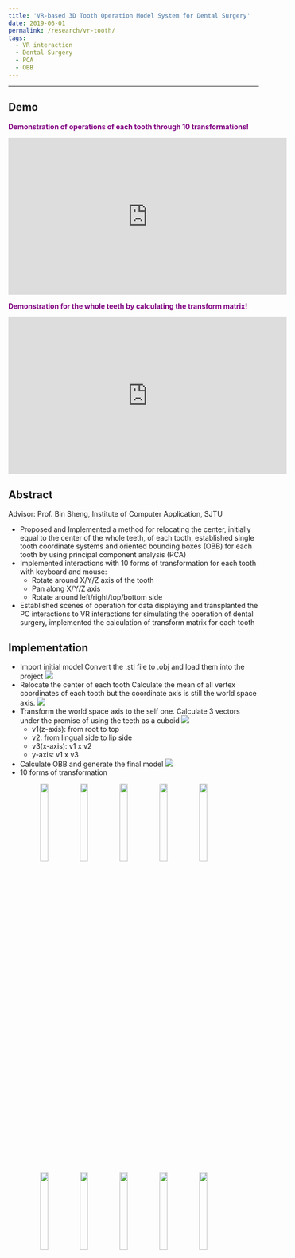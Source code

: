 ```yaml
---
title: 'VR-based 3D Tooth Operation Model System for Dental Surgery'
date: 2019-06-01
permalink: /research/vr-tooth/
tags:
  - VR interaction
  - Dental Surgery
  - PCA
  - OBB
---
```


---

## Demo
<span style="color:purple">**Demonstration of operations of each tooth through 10 transformations!** </span> 
<iframe width="560" height="315" src="https://youtu.be/pglWMPHbTlk" frameborder="0" allow="accelerometer; autoplay; encrypted-media; gyroscope; picture-in-picture" allowfullscreen></iframe>

<span style="color:purple">**Demonstration for the whole teeth by calculating the transform matrix!** </span> 
<iframe width="560" height="315" src="https://youtu.be/cQ9_baxusDM" frameborder="0" allow="accelerometer; autoplay; encrypted-media; gyroscope; picture-in-picture" allowfullscreen></iframe>

## Abstract
Advisor: Prof. Bin Sheng, Institute of Computer Application, SJTU
- Proposed and Implemented a method for relocating the center, initially equal to the center of the whole teeth, of each tooth, established single tooth coordinate systems and oriented bounding boxes (OBB) for each tooth by using principal component analysis (PCA)
- Implemented interactions with 10 forms of transformation for each tooth with keyboard and mouse:
  - Rotate around X/Y/Z axis of the tooth
  - Pan along X/Y/Z axis
  - Rotate around left/right/top/bottom side
- Established scenes of operation for data displaying and transplanted the PC interactions to VR interactions for simulating the operation of dental surgery, implemented the calculation of transform matrix for each tooth

## Implementation
- Import initial model
   Convert the .stl file to .obj and load them into the project
   <img src="https://renjie-woo.github.io/images/transform/1.png" />
- Relocate the center of each tooth
   Calculate the mean of all vertex coordinates of each tooth but the coordinate axis is still the world space axis.
   <img src="https://renjie-woo.github.io/images/transform/2.png" />
- Transform the world space axis to the self one.
   Calculate 3 vectors under the premise of using the teeth as a cuboid
   <img src="https://renjie-woo.github.io/images/transform/4.png" />
   - v1(z-axis): from root to top
   - v2: from lingual side to lip side
   - v3(x-axis): v1 x v2
   - y-axis: v1 x v3
- Calculate OBB and generate the final model
   <img src="https://renjie-woo.github.io/images/transform/5.png" />
- 10 forms of transformation
   <figure>
   <img src="https://renjie-woo.github.io/images/transform/xT2.gif" width="20%" /><img src="https://renjie-woo.github.io/images/transform/yT2.gif" width="20%"/><img src="https://renjie-woo.github.io/images/transform/zT2.gif" width="20%"/><img src="https://renjie-woo.github.io/images/transform/left.gif" width="20%"/><img src="https://renjie-woo.github.io/images/transform/right.gif" width="20%"/><img src="https://renjie-woo.github.io/images/transform/top.gif" width="20%"/><img src="https://renjie-woo.github.io/images/transform/bottom.gif" width="20%"/><img src="https://renjie-woo.github.io/images/transform/xR1.gif" width="20%"/><img src="https://renjie-woo.github.io/images/transform/yR1.gif" width="20%"/><img src="https://renjie-woo.github.io/images/transform/zR1.gif" width="20%"/>
   </figure>












<!--
## 
* 3 forms: Translate along x/y/z-axis
<figure>
   <img src="https://renjie-woo.github.io/images/transform/xT2.gif" width="225" /><img src="https://renjie-woo.github.io/images/transform/yT2.gif" width="225"/><img src="https://renjie-woo.github.io/images/transform/zT2.gif" width="225"/>
</figure>

* 4 forms: Rotate around left/right/top/bottom side
<center>
   <img src="https://renjie-woo.github.io/images/transform/left.gif" width="225"/><img src="https://renjie-woo.github.io/images/transform/right.gif" width="225"/><img src="https://renjie-woo.github.io/images/transform/top.gif" width="225"/><img src="https://renjie-woo.github.io/images/transform/bottom.gif" width="225"/>
</center>

* 3 forms: Rotate around x/y/z-axis
<center>
   <img src="https://renjie-woo.github.io/images/transform/xR1.gif" width="225"/><img src="https://renjie-woo.github.io/images/transform/yR1.gif" width="225"/><img src="https://renjie-woo.github.io/images/transform/zR1.gif" width="225"/>
</center>
-->
